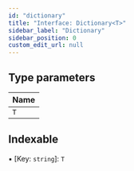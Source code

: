 ```yaml
---
id: "dictionary"
title: "Interface: Dictionary<T>"
sidebar_label: "Dictionary"
sidebar_position: 0
custom_edit_url: null
---
```


## Type parameters

| Name |
| :------ |
| `T` |

## Indexable

▪ [Key: `string`]: `T`

